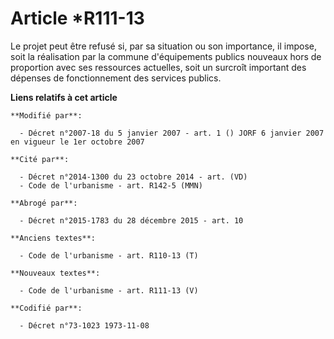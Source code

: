 # Article *R111-13

Le projet peut être refusé si, par sa situation ou son importance, il impose, soit la réalisation par la commune
d'équipements publics nouveaux hors de proportion avec ses ressources actuelles, soit un surcroît important des dépenses de
fonctionnement des services publics.

**Liens relatifs à cet article**

	**Modifié par**:

	  - Décret n°2007-18 du 5 janvier 2007 - art. 1 () JORF 6 janvier 2007 en vigueur le 1er octobre 2007

	**Cité par**:

	  - Décret n°2014-1300 du 23 octobre 2014 - art. (VD)
	  - Code de l'urbanisme - art. R142-5 (MMN)

	**Abrogé par**:

	  - Décret n°2015-1783 du 28 décembre 2015 - art. 10

	**Anciens textes**:

	  - Code de l'urbanisme - art. R110-13 (T)

	**Nouveaux textes**:

	  - Code de l'urbanisme - art. R111-13 (V)

	**Codifié par**:

	  - Décret n°73-1023 1973-11-08
